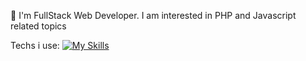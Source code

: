 🌱 I'm FullStack Web Developer. I am interested in PHP and Javascript related topics

Techs i use: 
[![My Skills](https://skillicons.dev/icons?i=js,html,css,node,java,php,laravel,react,vue,express,mongodb)](https://skillicons.dev)
